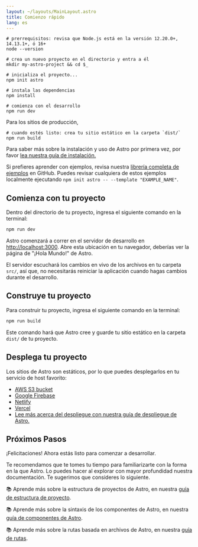 ```yaml
---
layout: ~/layouts/MainLayout.astro
title: Comienzo rápido
lang: es
---
```


```shell
# prerrequisitos: revisa que Node.js está en la versión 12.20.0+, 14.13.1+, ó 16+
node --version

# crea un nuevo proyecto en el directorio y entra a él
mkdir my-astro-project && cd $_

# inicializa el proyecto...
npm init astro

# instala las dependencias
npm install

# comienza con el desarrollo
npm run dev
```

Para los sitios de producción,

```shell
# cuando estés listo: crea tu sitio estático en la carpeta `dist/`
npm run build
```

Para saber más sobre la instalación y uso de Astro por primera vez, por favor [lea nuestra guía de instalación.](installation)

Si prefieres aprender con ejemplos, revisa nuestra [librería completa de ejemplos](https://github.com/snowpackjs/astro/tree/main/examples) en GitHub. Puedes revisar cualquiera de estos ejemplos localmente ejecutando `npm init astro -- --template "EXAMPLE_NAME"`.

## Comienza con tu proyecto

Dentro del directorio de tu proyecto, ingresa el siguiente comando en la terminal:

```bash
npm run dev
```

Astro comenzará a correr en el servidor de desarrollo en [http://localhost:3000](http://localhost:3000). Abre esta ubicación en tu navegador, deberías ver la página de "¡Hola Mundo!" de Astro.

El servidor escuchará los cambios en vivo de los archivos en tu carpeta `src/`, así que, no necesitarás reiniciar la aplicación cuando hagas cambios durante el desarrollo.

## Construye tu proyecto

Para construir tu proyecto, ingresa el siguiente comando en la terminal:

```bash
npm run build
```

Este comando hará que Astro cree y guarde tu sitio estático en la carpeta `dist/` de tu proyecto.

## Desplega tu proyecto

Los sitios de Astro son estáticos, por lo que puedes desplegarlos en tu servicio de host favorito:

- [AWS S3 bucket](https://aws.amazon.com/s3/)
- [Google Firebase](https://firebase.google.com/)
- [Netlify](https://www.netlify.com/)
- [Vercel](https://vercel.com/)
- [Lee más acerca del despliegue con nuestra guía de despliegue de Astro.](/es/guides/deploy)

## Próximos Pasos

¡Felicitaciones! Ahora estás listo para comenzar a desarrollar.

Te recomendamos que te tomes tu tiempo para familiarizarte con la forma en la que Astro. Lo puedes hacer al explorar con mayor profundidad nuestra documentación. Te sugerimos que consideres lo siguiente.

📚 Aprende más sobre la estructura de proyectos de Astro, en nuestra [guía de estructura de proyecto](/es/core-concepts/project-structure).

📚 Aprende más sobre la sintaxis de los componentes de Astro, en nuestra [guía de componentes de Astro](/es/core-concepts/astro-components).

📚 Aprende más sobre la rutas basada en archivos de Astro, en nuestra [guía de rutas](core-concepts/astro-pages).
